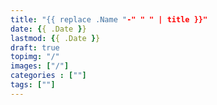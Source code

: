 ```yaml
---
title: "{{ replace .Name "-" " " | title }}"
date: {{ .Date }}
lastmod: {{ .Date }}
draft: true
topimg: "/"
images: ["/"]
categories : [""]
tags: [""]
---
```


